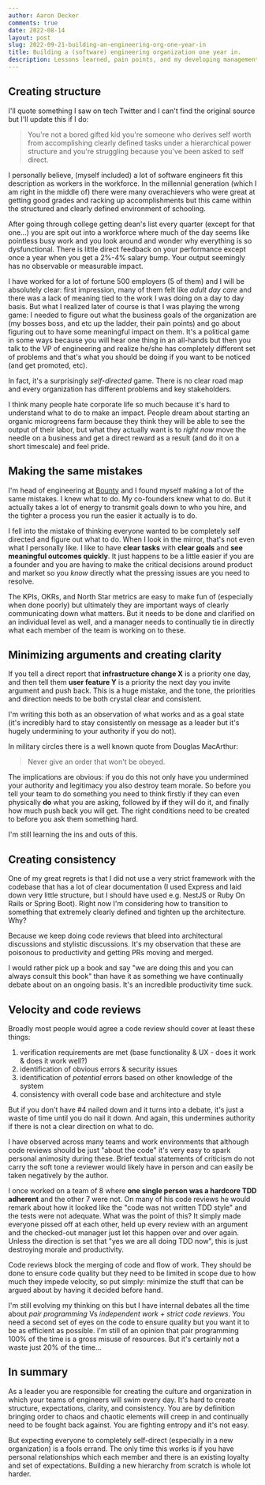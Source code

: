 ```yaml
---
author: Aaron Decker
comments: true
date: 2022-08-14
layout: post
slug: 2022-09-21-building-an-engineering-org-one-year-in
title: Building a (software) engineering organization one year in.
description: Lessons learned, pain points, and my developing management philosophy.
---
```


## Creating structure

I'll quote something I saw on tech Twitter and I can't find the original source but I'll update this if I do:

> You're not a bored gifted kid you're someone who derives self worth from accomplishing clearly defined tasks under a hierarchical power structure and you're struggling because you've been asked to self direct.

I personally believe, (myself included) a lot of software engineers fit this description as workers in the workforce. In the millennial generation (which I am right in the middle of) there were many overachievers who were great at getting good grades and racking up accomplishments but this came within the structured and clearly defined environment of schooling.

After going through college getting dean's list every quarter (except for that one...) you are spit out into a workforce where much of the day seems like pointless busy work and you look around and wonder why everything is so dysfunctional. There is little direct feedback on your performance except once a year when you get a 2%-4% salary bump. Your output seemingly has no observable or measurable impact.

I have worked for a lot of fortune 500 employers (5 of them) and I will be absolutely clear: first impression, many of them felt like _adult day care_ and there was a lack of meaning tied to the work I was doing on a day to day basis. But what I realized later of course is that I was playing the wrong game: I needed to figure out what the business goals of the organization are (my bosses boss, and etc up the ladder, their pain points) and go about figuring out to have some meaningful impact on them. It's a political game in some ways because you will hear one thing in an all-hands but then you talk to the VP of engineering and realize he/she has completely different set of problems and that's what you should be doing if you want to be noticed (and get promoted, etc).

In fact, it's a surprisingly _self-directed_ game. There is no clear road map and every organization has different problems and key stakeholders.

I think many people hate corporate life so much because it's hard to understand what to do to make an impact. People dream about starting an organic microgreens farm because they think they will be able to see the output of their labor, but what they actually want is to _right now_ move the needle on a business and get a direct reward as a result (and do it on a short timescale) and feel pride.

## Making the same mistakes

I'm head of engineering at [Bounty](https://bounty.co) and I found myself making a lot of the same mistakes. I knew what to do. My co-founders knew what to do. But it actually takes a lot of energy to transmit goals down to who you hire, and the tighter a process you run the easier it actually is to do.

I fell into the mistake of thinking everyone wanted to be completely self directed and figure out what to do. When I look in the mirror, that's not even what I personally like. I like to have **clear tasks** with **clear goals** and **see meaningful outcomes quickly**. It just happens to be a little easier if you are a founder and you are having to make the critical decisions around product and market so you _know_ directly what the pressing issues are you need to resolve.

The KPIs, OKRs, and North Star metrics are easy to make fun of (especially when done poorly) but ultimately they are important ways of clearly communicating down what matters. But it needs to be done and clarified on an individual level as well, and a manager needs to continually tie in directly what each member of the team is working on to these.

## Minimizing arguments and creating clarity

If you tell a direct report that **infrastructure change X** is a priority one day, and then tell them **user feature Y** is a priority the next day you invite argument and push back. This is a huge mistake, and the tone, the priorities and direction needs to be both crystal clear and consistent.

I'm writing this both as an observation of what works and as a goal state (it's incredibly hard to stay consistently on message as a leader but it's hugely undermining to your authority if you do not).

In military circles there is a well known quote from Douglas MacArthur:

> Never give an order that won't be obeyed.

The implications are obvious: if you do this not only have you undermined your authority and legitimacy you also destroy team morale. So before you tell your team to do something you need to think firstly if they can even physically **do** what you are asking, followed by **if** they will do it, and finally how much push back you will get. The right conditions need to be created to before you ask them something hard.

I'm still learning the ins and outs of this.

## Creating consistency

One of my great regrets is that I did not use a very strict framework with the codebase that has a lot of clear documentation (I used Express and laid down very little structure, but I should have used e.g. NestJS or Ruby On Rails or Spring Boot). Right now I'm considering how to transition to something that extremely clearly defined and tighten up the architecture. Why?

Because we keep doing code reviews that bleed into architectural discussions and stylistic discussions. It's my observation that these are poisonous to productivity and getting PRs moving and merged.

I would rather pick up a book and say "we are doing this and you can always consult this book" than have it as something we have continually debate about on an ongoing basis. It's an incredible productivity time suck.

## Velocity and code reviews

Broadly most people would agree a code review should cover at least these things:

1. verification requirements are met (base functionality & UX - does it work & does it work well?)
2. identification of obvious errors & security issues
3. identification of _potential_ errors based on other knowledge of the system
4. consistency with overall code base and architecture and style

But if you don't have #4 nailed down and it turns into a debate, it's just a waste of time until you do nail it down. And again, this undermines authority if there is not a clear direction on what to do.

I have observed across many teams and work environments that although code reviews should be just "about the code" it's very easy to spark personal animosity during these. Brief textual statements of criticism do not carry the soft tone a reviewer would likely have in person and can easily be taken negatively by the author.

I once worked on a team of 8 where **one single person was a hardcore TDD adherent** and the other 7 were not. On many of his code reviews he would remark about how it looked like the "code was not written TDD style" and the tests were not adequate. What was the point of this? It simply made everyone pissed off at each other, held up every review with an argument and the checked-out manager just let this happen over and over again. Unless the direction is set that "yes we are all doing TDD now", this is just destroying morale and productivity.

Code reviews block the merging of code and flow of work. They should be done to ensure code quality but they need to be limited in scope due to how much they impede velocity, so put simply: minimize the stuff that can be argued about by having it decided before hand.

I'm still evolving my thinking on this but I have internal debates all the time about _pair programming_ Vs _independent work + strict code reviews_. You need a second set of eyes on the code to ensure quality but you want it to be as efficient as possible. I'm still of an opinion that pair programming 100% of the time is a gross misuse of resources. But it's certainly not a waste just 20% of the time...

## In summary

As a leader you are responsible for creating the culture and organization in which your teams of engineers will swim every day. It's hard to create structure, expectations, clarity, and consistency. You are by definition bringing order to chaos and chaotic elements will creep in and continually need to be fought back against. You are fighting entropy and it's not easy.

But expecting everyone to completely self-direct (especially in a new organization) is a fools errand. The only time this works is if you have personal relationships which each member and there is an existing loyalty and set of expectations. Building a new hierarchy from scratch is whole lot harder.

